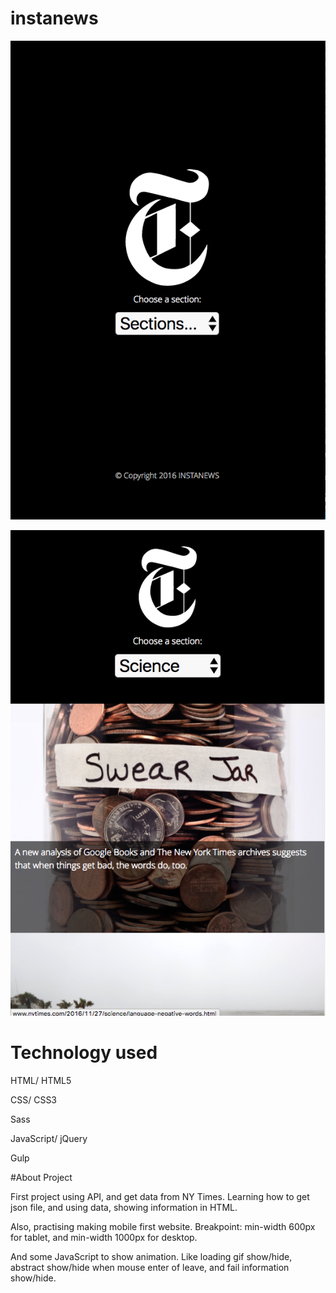 # instanews

![image](https://github.com/MartinZ29/instanews/blob/master/documentation/screenshot1.png)

![image](https://github.com/MartinZ29/instanews/blob/master/documentation/screenshot2.png)

# Technology used

HTML/ HTML5

CSS/ CSS3

Sass

JavaScript/ jQuery

Gulp

#About Project

First project using API, and get data from NY Times. Learning how to get json file, and using data, showing information in HTML.

Also, practising making mobile first website. Breakpoint: min-width 600px for tablet, and min-width 1000px for desktop.

And some JavaScript to show animation. Like loading gif show/hide, abstract show/hide when mouse enter of leave, and fail information show/hide.
